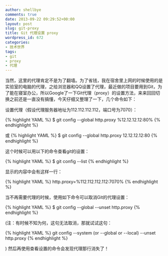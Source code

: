 ```yaml
---
author: shellbye
comments: true
date: 2013-09-22 09:29:52+00:00
layout: post
slug: git-proxy
title: Git 代理设置 proxy
wordpress_id: 672
categories:
- 技术世界
tags:
- git
- proxy
- 代理
---
```


当然，这里的代理肯定不是为了翻墙。为了省钱，我在宿舍里上网的时候使用的是实验室的电脑的代理，之给浏览器和QQ设置了代理，最近做的项目要用到Git，为了能在寝室办公，所以Google了一下Git代理（proxy）的设置方法，来来回回切换之前还是一直没有搞懂，今天仔细又整理了一下，几个命令如下：

设置代理（假设代理服务器地址为112.112.112.112，端口号为7070）：


{% highlight YAML %}
$ git config --global http.proxy %12.12.12.12:80%
{% endhighlight %}

或
{% highlight YAML %}
$ git config --global http.proxy 12.12.12.12:80
{% endhighlight %}


这个时候可以用以下的命令查看git的设置：


{% highlight YAML %}
$ git config --list
{% endhighlight %}


显示的内容中会有这样一行：


{% highlight YAML %}
http.proxy=%112.112.112.112:7070%
{% endhighlight %}


当不再需要代理的时候，使用如下命令可以取消Git的代理设置：


{% highlight YAML %}
$ git config --global --unset http.proxy
{% endhighlight %}

(注：有时候不知为何，这句无法取消，那就试试这句：

{% highlight YAML %}
git config --system (or --global or --local) --unset http.proxy
{% endhighlight %}

)
然后再使用查看设置的命令会发现代理那行消失了！
